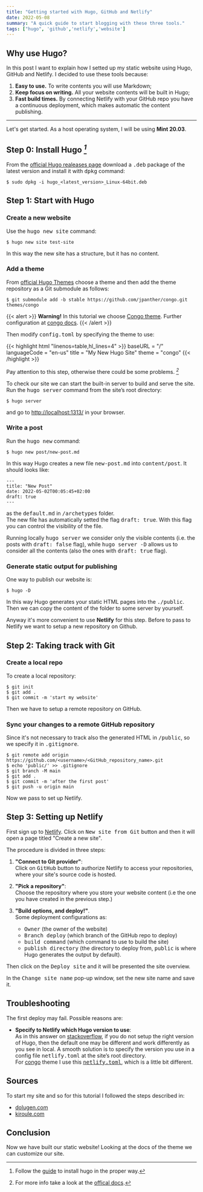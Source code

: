 ```yaml
---
title: "Getting started with Hugo, GitHub and Netlify"
date: 2022-05-08
summary: "A quick guide to start blogging with these three tools."
tags: ["hugo", 'github','netlify','website']
---
```



## Why use Hugo?
In this post I want to explain how I setted up my static website using Hugo, GitHub and Netlify. I decided to use these tools because:
1. **Easy to use.** To write contents you will use Markdown;
2. **Keep focus on writing.** All your website contents will be built in Hugo;
3. **Fast build times.** By connecting Netlify with your GitHub repo you have a continuous deployment, which makes automatic the content publishing.

---

Let's get started. As a host operating system, I will be using **Mint 20.03**.

## Step 0: Install Hugo <cite> [^1]</cite>
[^1]: Follow the [guide](https://gohugo.io/getting-started/installing/) to install hugo in the proper way.

From the [official Hugo realeases page](https://github.com/gohugoio/hugo/releases) download a <kbd>.deb</kbd> package of the latest version and install it with <kbd>dpkg</kbd> command:
```
$ sudo dpkg -i hugo_<latest_version>_Linux-64bit.deb
```

## Step 1: Start with Hugo

### Create a new website
Use the <kbd>hugo new site</kbd> command:
```
$ hugo new site test-site
```
In this way the new site has a structure, but it has no content.

### Add a theme
From [official Hugo Themes](https://themes.gohugo.io/) choose a theme and then add the theme repository as a Git submodule as follows:
```
$ git submodule add -b stable https://github.com/jpanther/congo.git themes/congo
```

{{< alert >}}
**Warning!** In this tutorial we choose [Congo theme](https://github.com/jpanther/congo). Further configuration at [congo docs](https://jpanther.github.io/congo/docs/getting-started/).
{{< /alert >}}

Then modify <kbd>config.toml</kbd> by specifying the theme to use:

{{< highlight html "linenos=table,hl_lines=4" >}}
baseURL = "/"
languageCode = "en-us"
title = "My New Hugo Site"
theme = "congo"
{{< /highlight >}}

Pay attention to this step, otherwise there could be some problems.<cite> [^2]</cite>
[^2]: For more info take a look at the [offical docs](https://jpanther.github.io/congo/docs/installation/#set-up-theme-configuration-files).

To check our site we can start the built-in server to build and serve the site.<br>Run the <kbd>hugo server</kbd> command from the site’s root directory:
```
$ hugo server
```
and go to [http://localhost:1313/](http://localhost:1313/) in your browser.

### Write a post
Run the <kbd>hugo new</kbd> command:
```
$ hugo new post/new-post.md
```
In this way Hugo creates a new file <kbd>new-post.md</kbd> into <kbd>content/post</kbd>. It should looks like:
```
---
title: "New Post"
date: 2022-05-02T00:05:45+02:00
draft: true
---

```
as the <kbd>default.md</kbd> in <kbd>/archetypes</kbd> folder.<br> The new file has automatically setted the flag <kbd>draft: true</kbd>. With this flag you can control the visibility of the file.

Running locally <kbd>hugo server</kbd> we consider only the visible contents (i.e. the posts with <kbd>draft: false</kbd> flag), while <kbd>hugo server -D</kbd> allows us to consider all the contents (also the ones with <kbd>draft: true</kbd> flag).


### Generate static output for publishing

One way to publish our website is:
```
$ hugo -D
```
In this way Hugo generates your static HTML pages into the <kbd>./public</kbd>. Then we can copy the content of the folder to some server by yourself.

Anyway it's more convenient to use **Netlify** for this step.  Before to pass to Netlify we want to setup a new repository on Github.

## Step 2: Taking track with Git

### Create a local repo

To create a local repository:

```
$ git init
$ git add .
$ git commit -m 'start my website'
```

Then we have to setup a remote repository on GitHub.

### Sync your changes to a remote GitHub repository

Since it's not necessary to track also the generated HTML in <kbd>/public</kbd>, so we specify it in <kbd>.gitignore</kbd>.
~~~
$ git remote add origin https://github.com/<username>/<GitHub_repository_name>.git
$ echo 'public/' >> .gitignore
$ git branch -M main
$ git add .
$ git commit -m 'after the first post'
$ git push -u origin main
~~~

<!--(To make things more smooth: [SSH](:/21563ea4566c4f56a59dfd9647b374ad))-->
Now we pass to set up Netlify.

## Step 3: Setting up Netlify
First sign up to [Netlify](http://netlify.com/). Click on <kbd>New site from Git</kbd> button and then it will open a page titled "Create a new site".

The procedure is divided in three steps:
1. **"Connect to Git provider"**:\
Click on <kbd>GitHub</kbd> button to authorize Netlify to access your repositories, where your site's source code is hosted.
2. **"Pick a repository"**:\
Choose the repository where you store your website content (i.e the one you have created in the previous step.)

3. **"Build options, and deploy!"**.\
Some deployment configurations as:
    * <kbd>Owner</kbd> (the owner of the website)
    * <kbd>Branch deploy</kbd>  (which branch of the GitHub repo to deploy)
    * <kbd>build command</kbd>  (which command to use to build the site)
    * <kbd>publish directory</kbd> (the directory to deploy from, <kbd>public</kbd> is where Hugo generates the output by default).

Then click on the <kbd>Deploy site</kbd> and it will be presented the site overview.

In the <kbd>Change site name</kbd> pop-up window, set the new site name and save it.

## Troubleshooting
The first deploy may fail. Possible reasons are:
* **Specify to Netlify which Hugo version to use**:\
As in this answer on [stackoverflow](https://stackoverflow.com/questions/48045132/changing-hugo-version-on-netlify-build/48045133#48045133), if you do not setup the right version of Hugo, then the default one may be different and work differently as you see in local. A smooth solution is to specify the version you use in a config file <kbd>netlify.toml</kbd> at the site’s root directory.\
For [congo](https://github.com/jpanther/congo) theme I use this [<kbd>netlify.toml</kbd>](https://github.com/jpanther/congo/blob/dev/netlify.toml), which is a little bit different.

## Sources
To start my site and so for this tutorial I followed the steps described in:
* [dolugen.com](https://dolugen.com/how-to-publish-your-website-with-hugo-and-netlify/#generate-static-output-for-publishing)
* [kiroule.com](https://www.kiroule.com/article/start-blogging-with-github-hugo-and-netlify/)

## Conclusion
Now we have built our static website! Looking at the docs of the theme we can customize our site.

[dg]: https://dolugen.com/how-to-publish-your-website-with-hugo-and-netlify/#generate-static-output-for-publishing
[kir]: https://www.kiroule.com/article/start-blogging-with-github-hugo-and-netlify/

